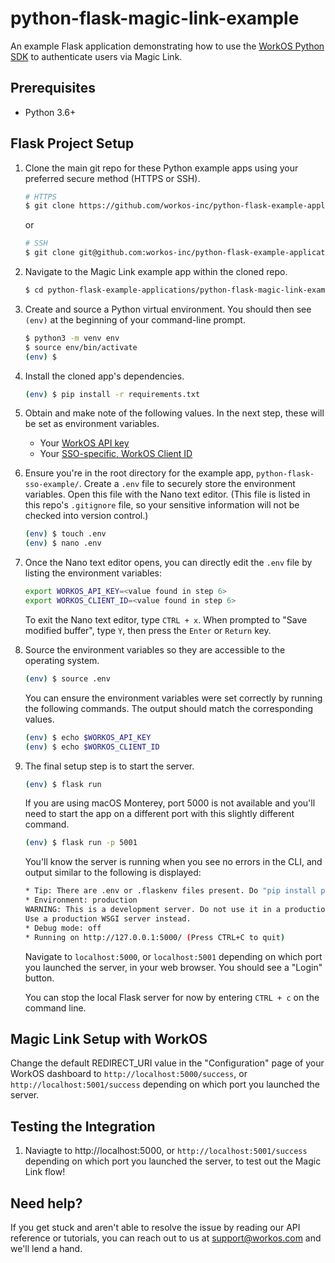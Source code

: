 # python-flask-magic-link-example
An example Flask application demonstrating how to use the [WorkOS Python SDK](https://github.com/workos-inc/workos-python) to authenticate users via Magic Link.

## Prerequisites
- Python 3.6+


## Flask Project Setup

1. Clone the main git repo for these Python example apps using your preferred secure method (HTTPS or SSH).
   ```bash
   # HTTPS
   $ git clone https://github.com/workos-inc/python-flask-example-applications.git
   ```

   or

   ```bash
   # SSH
   $ git clone git@github.com:workos-inc/python-flask-example-applications.git
   ```

2. Navigate to the Magic Link example app within the cloned repo.
   ```bash
   $ cd python-flask-example-applications/python-flask-magic-link-example
   ```

3. Create and source a Python virtual environment. You should then see `(env)` at the beginning of your command-line prompt.
   ```bash
   $ python3 -m venv env
   $ source env/bin/activate
   (env) $
   ```

4. Install the cloned app's dependencies.
   ```bash
   (env) $ pip install -r requirements.txt
   ```

5. Obtain and make note of the following values. In the next step, these will be set as environment variables.
   - Your [WorkOS API key](https://dashboard.workos.com/api-keys)
   - Your [SSO-specific, WorkOS Client ID](https://dashboard.workos.com/configuration)

6. Ensure you're in the root directory for the example app, `python-flask-sso-example/`. Create a `.env` file to securely store the environment variables. Open this file with the Nano text editor. (This file is listed in this repo's `.gitignore` file, so your sensitive information will not be checked into version control.)
   ```bash
   (env) $ touch .env
   (env) $ nano .env
   ```

7. Once the Nano text editor opens, you can directly edit the `.env` file by listing the environment variables:
   ```bash
   export WORKOS_API_KEY=<value found in step 6>
   export WORKOS_CLIENT_ID=<value found in step 6>
   ```

   To exit the Nano text editor, type `CTRL + x`. When prompted to "Save modified buffer", type `Y`, then press the `Enter` or `Return` key.

8. Source the environment variables so they are accessible to the operating system.
   ```bash
   (env) $ source .env
   ```

   You can ensure the environment variables were set correctly by running the following commands. The output should match the corresponding values.
   ```bash
   (env) $ echo $WORKOS_API_KEY
   (env) $ echo $WORKOS_CLIENT_ID
   ```

9. The final setup step is to start the server.
   ```bash
   (env) $ flask run
   ```

   If you are using macOS Monterey, port 5000 is not available and you'll need to start the app on a different port with this slightly different command. 
   ```bash
   (env) $ flask run -p 5001
   ```

   You'll know the server is running when you see no errors in the CLI, and output similar to the following is displayed:

   ```bash
   * Tip: There are .env or .flaskenv files present. Do "pip install python-dotenv" to use them.
   * Environment: production
   WARNING: This is a development server. Do not use it in a production deployment.
   Use a production WSGI server instead.
   * Debug mode: off
   * Running on http://127.0.0.1:5000/ (Press CTRL+C to quit)
   ```

   Navigate to `localhost:5000`, or `localhost:5001` depending on which port you launched the server, in your web browser.  You should see a "Login" button. 

   You can stop the local Flask server for now by entering `CTRL + c` on the command line.


## Magic Link Setup with WorkOS

Change the default REDIRECT_URI value in the "Configuration" page of your WorkOS dashboard to `http://localhost:5000/success`, or `http://localhost:5001/success` depending on which port you launched the server.

## Testing the Integration

1. Naviagte to http://localhost:5000, or `http://localhost:5001/success` depending on which port you launched the server, to test out the Magic Link flow!

## Need help?

If you get stuck and aren't able to resolve the issue by reading our API reference or tutorials, you can reach out to us at support@workos.com and we'll lend a hand.
